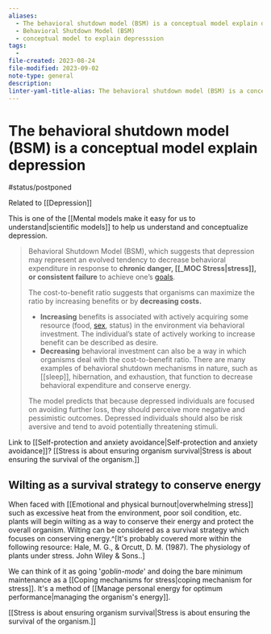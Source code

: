 ```yaml
---
aliases:
  - The behavioral shutdown model (BSM) is a conceptual model explain depression
  - Behavioral Shutdown Model (BSM)
  - conceptual model to explain depresssion
tags:
  - 
file-created: 2023-08-24
file-modified: 2023-09-02
note-type: general
description: 
linter-yaml-title-alias: The behavioral shutdown model (BSM) is a conceptual model explain depression
---
```


# The behavioral shutdown model (BSM) is a conceptual model explain depression

#status/postponed

Related to [[Depression]]

This is one of the [[Mental models make it easy for us to understand|scientific models]] to help us understand and conceptualize depression.

> Behavioral Shutdown Model (BSM), which suggests that depression may represent an evolved tendency to decrease behavioral expenditure in response to **chronic danger, [[_MOC Stress|stress]], or consistent failure** to achieve one’s [goals](https://www.psychologytoday.com/ca/basics/motivation "Psychology Today looks at goals").
>
> The cost-to-benefit ratio suggests that organisms can maximize the ratio by increasing benefits or by **decreasing costs.**
>
> - **Increasing** benefits is associated with actively acquiring some resource (food, [sex](https://www.psychologytoday.com/ca/basics/sex "Psychology Today looks at sex"), status) in the environment via behavioral investment. The individual’s state of actively working to increase benefit can be described as desire.
> - **Decreasing** behavioral investment can also be a way in which organisms deal with the cost-to-benefit ratio. There are many examples of behavioral shutdown mechanisms in nature, such as [[sleep]], hibernation, and exhaustion, that function to decrease behavioral expenditure and conserve energy.
>
> The model predicts that because depressed individuals are focused on avoiding further loss, they should perceive more negative and pessimistic outcomes. Depressed individuals should also be risk aversive and tend to avoid potentially threatening stimuli.

Link to [[Self-protection and anxiety avoidance|Self-protection and anxiety avoidance]]?
[[Stress is about ensuring organism survival|Stress is about ensuring the survival of the organism.]]

## Wilting as a survival strategy to conserve energy

When faced with [[Emotional and physical burnout|overwhelming stress]] such as excessive heat from the environment, poor soil condition, etc.  plants will begin wilting as a way to conserve their energy and protect the overall organism. Wilting can be considered as a survival strategy which focuses on conserving energy.^[It's probably covered more within the following resource: Hale, M. G., & Orcutt, D. M. (1987). The physiology of plants under stress. John Wiley & Sons..]

We can think of it as going '*goblin-mode*' and doing the bare minimum maintenance as a [[Coping mechanisms for stress|coping mechanism for stress]]. It's a method of [[Manage personal energy for optimum performance|managing the organism's energy]].

[[Stress is about ensuring organism survival|Stress is about ensuring the survival of the organism.]]
